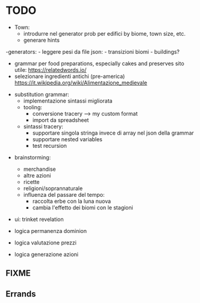 # TODO

- Town:
	- introdurre nel generator prob per edifici by biome, town size, etc.
	- generare hints

-generators:
	- leggere pesi da file json:
		- transizioni biomi
		- buildings?

+ grammar per food preparations, especially cakes and preserves
	sito utile: https://relatedwords.io/
+ selezionare ingredienti antichi (pre-america)
	https://it.wikipedia.org/wiki/Alimentazione_medievale
	
- substitution grammar:
	+ implementazione sintassi migliorata
	+ tooling:
		- conversione tracery --> my custom format
		- import da spreadsheet
	+ sintassi tracery:
		- supportare singola stringa invece di array nel json della grammar
		- supportare nested variables
		- test recursion

+ brainstorming:
	- merchandise
	- altre azioni
	- ricette
	- religioni/soprannaturale
	- influenza del passare del tempo:
		- raccolta erbe con la luna nuova
		- cambia l'effetto dei biomi con le stagioni

+ ui: trinket revelation

+ logica permanenza dominion
+ logica valutazione prezzi
+ logica generazione azioni


## FIXME


## Errands

